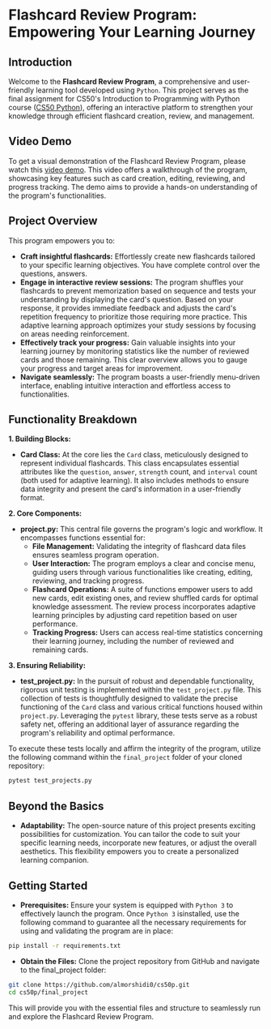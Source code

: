# Flashcard Review Program: Empowering Your Learning Journey

## Introduction

Welcome to the **Flashcard Review Program**, a comprehensive and user-friendly learning tool developed using `Python`. This project serves as the final assignment for CS50's Introduction to Programming with Python course ([CS50 Python](https://cs50.harvard.edu/python/2022/)), offering an interactive platform to strengthen your knowledge through efficient flashcard creation, review, and management.

## Video Demo

To get a visual demonstration of the Flashcard Review Program, please watch this [video demo](#). This video offers a walkthrough of the program, showcasing key features such as card creation, editing, reviewing, and progress tracking. The demo aims to provide a hands-on understanding of the program's functionalities.

## Project Overview

This program empowers you to:

* **Craft insightful flashcards:** Effortlessly create new flashcards tailored to your specific learning objectives. You have complete control over the questions, answers.
* **Engage in interactive review sessions:** The program shuffles your flashcards to prevent memorization based on sequence and tests your understanding by displaying the card's question. Based on your response, it provides immediate feedback and adjusts the card's repetition frequency to prioritize those requiring more practice. This adaptive learning approach optimizes your study sessions by focusing on areas needing reinforcement.
* **Effectively track your progress:** Gain valuable insights into your learning journey by monitoring statistics like the number of reviewed cards and those remaining. This clear overview allows you to gauge your progress and target areas for improvement.
* **Navigate seamlessly:** The program boasts a user-friendly menu-driven interface, enabling intuitive interaction and effortless access to functionalities.

## Functionality Breakdown

**1. Building Blocks:**

* **Card Class:** At the core lies the `Card` class, meticulously designed to represent individual flashcards. This class encapsulates essential attributes like the `question`, `answer`, `strength` count, and `interval` count (both used for adaptive learning). It also includes methods to ensure data integrity and present the card's information in a user-friendly format.

**2. Core Components:**

* **project.py:** This central file governs the program's logic and workflow. It encompasses functions essential for:
  * **File Management:** Validating the integrity of flashcard data files ensures seamless program operation.
  * **User Interaction:** The program employs a clear and concise menu, guiding users through various functionalities like creating, editing, reviewing, and tracking progress.
  * **Flashcard Operations:** A suite of functions empower users to add new cards, edit existing ones, and review shuffled cards for optimal knowledge assessment. The review process incorporates adaptive learning principles by adjusting card repetition based on user performance.
  * **Tracking Progress:** Users can access real-time statistics concerning their learning journey, including the number of reviewed and remaining cards.

**3. Ensuring Reliability:**

* **test_project.py:** In the pursuit of robust and dependable functionality, rigorous unit testing is implemented within the `test_project.py` file. This collection of tests is thoughtfully designed to validate the precise functioning of the `Card` class and various critical functions housed within `project.py`. Leveraging the `pytest` library, these tests serve as a robust safety net, offering an additional layer of assurance regarding the program's reliability and optimal performance.

To execute these tests locally and affirm the integrity of the program, utilize the following command within the `final_project` folder of your cloned repository:

```bash
pytest test_projects.py
```

## Beyond the Basics

* **Adaptability:** The open-source nature of this project presents exciting possibilities for customization. You can tailor the code to suit your specific learning needs, incorporate new features, or adjust the overall aesthetics. This flexibility empowers you to create a personalized learning companion.

## Getting Started

* **Prerequisites:** Ensure your system is equipped with `Python 3` to effectively launch the program. Once `Python 3` isinstalled, use the following command to guarantee all the necessary requirements for using and validating the program are in place:

```bash
pip install -r requirements.txt
```

* **Obtain the Files:** Clone the project repository from GitHub and navigate to the final_project folder:

```bash
git clone https://github.com/almorshidi0/cs50p.git
cd cs50p/final_project
```

This will provide you with the essential files and structure to seamlessly run and explore the Flashcard Review Program.
